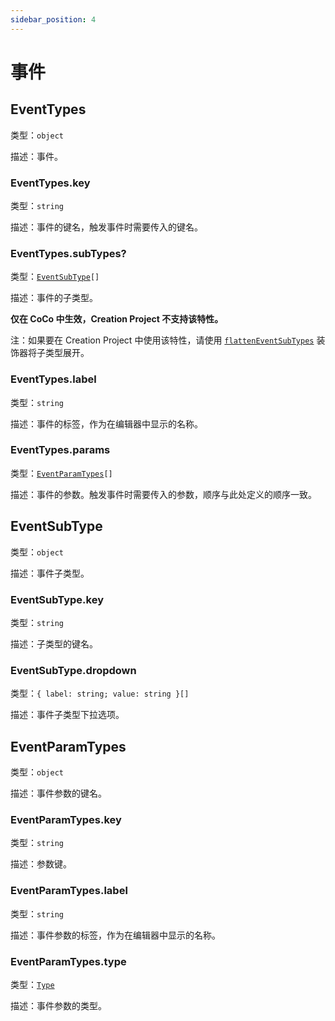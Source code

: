 ```yaml
---
sidebar_position: 4
---
```


# 事件

## EventTypes

类型：`object`

描述：事件。

### EventTypes.key

类型：`string`

描述：事件的键名，触发事件时需要传入的键名。

### EventTypes.subTypes?

类型：<code>[EventSubType](#eventsubtype)[]</code>

描述：事件的子类型。

**仅在 CoCo 中生效，Creation Project 不支持该特性。**

注：如果要在 Creation Project 中使用该特性，请使用 [`flattenEventSubTypes`](../export/decorators#flatteneventsubtypes) 装饰器将子类型展开。


### EventTypes.label

类型：`string`

描述：事件的标签，作为在编辑器中显示的名称。

### EventTypes.params

类型：<code>[EventParamTypes](#eventparamtypes)[]</code>

描述：事件的参数。触发事件时需要传入的参数，顺序与此处定义的顺序一致。

## EventSubType

类型：`object`

描述：事件子类型。

### EventSubType.key

类型：`string`

描述：子类型的键名。

### EventSubType.dropdown

类型：`{ label: string; value: string }[]`

描述：事件子类型下拉选项。

## EventParamTypes

类型：`object`

描述：事件参数的键名。

### EventParamTypes.key

类型：`string`

描述：参数键。

### EventParamTypes.label

类型：`string`

描述：事件参数的标签，作为在编辑器中显示的名称。

### EventParamTypes.type

类型：<code>[Type](./type)</code>

描述：事件参数的类型。
